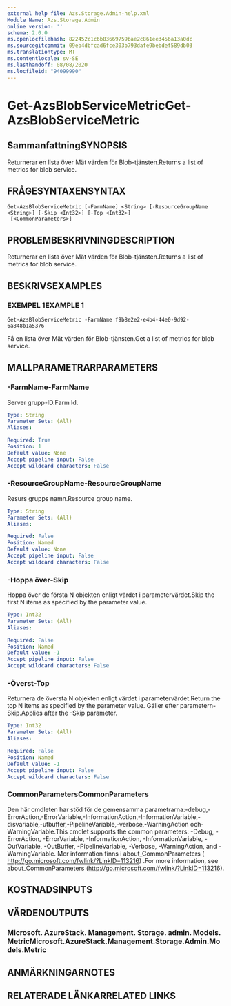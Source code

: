 ```yaml
---
external help file: Azs.Storage.Admin-help.xml
Module Name: Azs.Storage.Admin
online version: ''
schema: 2.0.0
ms.openlocfilehash: 822452c1c6b83669759bae2c861ee3456a13a0dc
ms.sourcegitcommit: 09eb4dbfcad6fce303b793dafe9bebdef589db03
ms.translationtype: MT
ms.contentlocale: sv-SE
ms.lasthandoff: 08/08/2020
ms.locfileid: "94099990"
---
```

# <span data-ttu-id="6e86f-101">Get-AzsBlobServiceMetric</span><span class="sxs-lookup"><span data-stu-id="6e86f-101">Get-AzsBlobServiceMetric</span></span>

## <span data-ttu-id="6e86f-102">Sammanfattning</span><span class="sxs-lookup"><span data-stu-id="6e86f-102">SYNOPSIS</span></span>
<span data-ttu-id="6e86f-103">Returnerar en lista över Mät värden för Blob-tjänsten.</span><span class="sxs-lookup"><span data-stu-id="6e86f-103">Returns a list of metrics for blob service.</span></span>

## <span data-ttu-id="6e86f-104">FRÅGESYNTAXEN</span><span class="sxs-lookup"><span data-stu-id="6e86f-104">SYNTAX</span></span>

```
Get-AzsBlobServiceMetric [-FarmName] <String> [-ResourceGroupName <String>] [-Skip <Int32>] [-Top <Int32>]
 [<CommonParameters>]
```

## <span data-ttu-id="6e86f-105">PROBLEMBESKRIVNING</span><span class="sxs-lookup"><span data-stu-id="6e86f-105">DESCRIPTION</span></span>
<span data-ttu-id="6e86f-106">Returnerar en lista över Mät värden för Blob-tjänsten.</span><span class="sxs-lookup"><span data-stu-id="6e86f-106">Returns a list of metrics for blob service.</span></span>

## <span data-ttu-id="6e86f-107">BESKRIVS</span><span class="sxs-lookup"><span data-stu-id="6e86f-107">EXAMPLES</span></span>

### <span data-ttu-id="6e86f-108">EXEMPEL 1</span><span class="sxs-lookup"><span data-stu-id="6e86f-108">EXAMPLE 1</span></span>
```
Get-AzsBlobServiceMetric -FarmName f9b8e2e2-e4b4-44e0-9d92-6a848b1a5376
```

<span data-ttu-id="6e86f-109">Få en lista över Mät värden för Blob-tjänsten.</span><span class="sxs-lookup"><span data-stu-id="6e86f-109">Get a list of metrics for blob service.</span></span>

## <span data-ttu-id="6e86f-110">MALLPARAMETRAR</span><span class="sxs-lookup"><span data-stu-id="6e86f-110">PARAMETERS</span></span>

### <span data-ttu-id="6e86f-111">-FarmName</span><span class="sxs-lookup"><span data-stu-id="6e86f-111">-FarmName</span></span>
<span data-ttu-id="6e86f-112">Server grupp-ID.</span><span class="sxs-lookup"><span data-stu-id="6e86f-112">Farm Id.</span></span>

```yaml
Type: String
Parameter Sets: (All)
Aliases:

Required: True
Position: 1
Default value: None
Accept pipeline input: False
Accept wildcard characters: False
```

### <span data-ttu-id="6e86f-113">-ResourceGroupName</span><span class="sxs-lookup"><span data-stu-id="6e86f-113">-ResourceGroupName</span></span>
<span data-ttu-id="6e86f-114">Resurs grupps namn.</span><span class="sxs-lookup"><span data-stu-id="6e86f-114">Resource group name.</span></span>

```yaml
Type: String
Parameter Sets: (All)
Aliases:

Required: False
Position: Named
Default value: None
Accept pipeline input: False
Accept wildcard characters: False
```

### <span data-ttu-id="6e86f-115">-Hoppa över</span><span class="sxs-lookup"><span data-stu-id="6e86f-115">-Skip</span></span>
<span data-ttu-id="6e86f-116">Hoppa över de första N objekten enligt värdet i parametervärdet.</span><span class="sxs-lookup"><span data-stu-id="6e86f-116">Skip the first N items as specified by the parameter value.</span></span>

```yaml
Type: Int32
Parameter Sets: (All)
Aliases:

Required: False
Position: Named
Default value: -1
Accept pipeline input: False
Accept wildcard characters: False
```

### <span data-ttu-id="6e86f-117">-Överst</span><span class="sxs-lookup"><span data-stu-id="6e86f-117">-Top</span></span>
<span data-ttu-id="6e86f-118">Returnera de översta N objekten enligt värdet i parametervärdet.</span><span class="sxs-lookup"><span data-stu-id="6e86f-118">Return the top N items as specified by the parameter value.</span></span>
<span data-ttu-id="6e86f-119">Gäller efter parametern-Skip.</span><span class="sxs-lookup"><span data-stu-id="6e86f-119">Applies after the -Skip parameter.</span></span>

```yaml
Type: Int32
Parameter Sets: (All)
Aliases:

Required: False
Position: Named
Default value: -1
Accept pipeline input: False
Accept wildcard characters: False
```

### <span data-ttu-id="6e86f-120">CommonParameters</span><span class="sxs-lookup"><span data-stu-id="6e86f-120">CommonParameters</span></span>
<span data-ttu-id="6e86f-121">Den här cmdleten har stöd för de gemensamma parametrarna:-debug,-ErrorAction,-ErrorVariable,-InformationAction,-InformationVariable,-disvariable,-utbuffer,-PipelineVariable,-verbose,-WarningAction och-WarningVariable.</span><span class="sxs-lookup"><span data-stu-id="6e86f-121">This cmdlet supports the common parameters: -Debug, -ErrorAction, -ErrorVariable, -InformationAction, -InformationVariable, -OutVariable, -OutBuffer, -PipelineVariable, -Verbose, -WarningAction, and -WarningVariable.</span></span> <span data-ttu-id="6e86f-122">Mer information finns i about_CommonParameters ( http://go.microsoft.com/fwlink/?LinkID=113216) .</span><span class="sxs-lookup"><span data-stu-id="6e86f-122">For more information, see about_CommonParameters (http://go.microsoft.com/fwlink/?LinkID=113216).</span></span>

## <span data-ttu-id="6e86f-123">KOSTNADS</span><span class="sxs-lookup"><span data-stu-id="6e86f-123">INPUTS</span></span>

## <span data-ttu-id="6e86f-124">VÄRDEN</span><span class="sxs-lookup"><span data-stu-id="6e86f-124">OUTPUTS</span></span>

### <span data-ttu-id="6e86f-125">Microsoft. AzureStack. Management. Storage. admin. Models. Metric</span><span class="sxs-lookup"><span data-stu-id="6e86f-125">Microsoft.AzureStack.Management.Storage.Admin.Models.Metric</span></span>

## <span data-ttu-id="6e86f-126">ANMÄRKNINGAR</span><span class="sxs-lookup"><span data-stu-id="6e86f-126">NOTES</span></span>

## <span data-ttu-id="6e86f-127">RELATERADE LÄNKAR</span><span class="sxs-lookup"><span data-stu-id="6e86f-127">RELATED LINKS</span></span>
